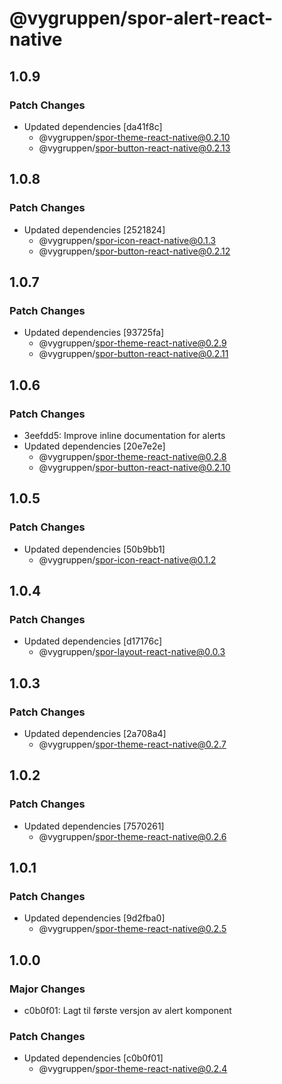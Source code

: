 # @vygruppen/spor-alert-react-native

## 1.0.9

### Patch Changes

- Updated dependencies [da41f8c]
  - @vygruppen/spor-theme-react-native@0.2.10
  - @vygruppen/spor-button-react-native@0.2.13

## 1.0.8

### Patch Changes

- Updated dependencies [2521824]
  - @vygruppen/spor-icon-react-native@0.1.3
  - @vygruppen/spor-button-react-native@0.2.12

## 1.0.7

### Patch Changes

- Updated dependencies [93725fa]
  - @vygruppen/spor-theme-react-native@0.2.9
  - @vygruppen/spor-button-react-native@0.2.11

## 1.0.6

### Patch Changes

- 3eefdd5: Improve inline documentation for alerts
- Updated dependencies [20e7e2e]
  - @vygruppen/spor-theme-react-native@0.2.8
  - @vygruppen/spor-button-react-native@0.2.10

## 1.0.5

### Patch Changes

- Updated dependencies [50b9bb1]
  - @vygruppen/spor-icon-react-native@0.1.2

## 1.0.4

### Patch Changes

- Updated dependencies [d17176c]
  - @vygruppen/spor-layout-react-native@0.0.3

## 1.0.3

### Patch Changes

- Updated dependencies [2a708a4]
  - @vygruppen/spor-theme-react-native@0.2.7

## 1.0.2

### Patch Changes

- Updated dependencies [7570261]
  - @vygruppen/spor-theme-react-native@0.2.6

## 1.0.1

### Patch Changes

- Updated dependencies [9d2fba0]
  - @vygruppen/spor-theme-react-native@0.2.5

## 1.0.0

### Major Changes

- c0b0f01: Lagt til første versjon av alert komponent

### Patch Changes

- Updated dependencies [c0b0f01]
  - @vygruppen/spor-theme-react-native@0.2.4
